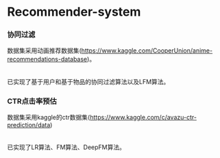 # Recommender-system
### 协同过滤
数据集采用动画推荐数据集(https://www.kaggle.com/CooperUnion/anime-recommendations-database)。
######
已实现了基于用户和基于物品的协同过滤算法以及LFM算法。
### CTR点击率预估
数据集采用kaggle的ctr数据集(https://www.kaggle.com/c/avazu-ctr-prediction/data)
######
已实现了LR算法、FM算法、DeepFM算法。
